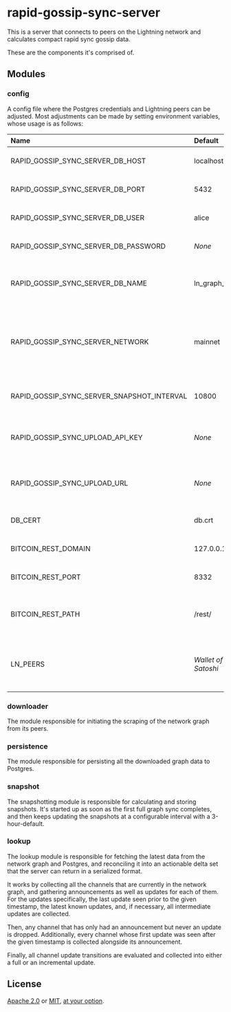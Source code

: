 # rapid-gossip-sync-server

This is a server that connects to peers on the Lightning network and calculates compact rapid sync
gossip data.

These are the components it's comprised of.

## Modules

### config

A config file where the Postgres credentials and Lightning peers can be adjusted. Most adjustments
can be made by setting environment variables, whose usage is as follows:

| Name                                       | Default             | Description                                                                                                |
|:-------------------------------------------|:--------------------|:-----------------------------------------------------------------------------------------------------------|
| RAPID_GOSSIP_SYNC_SERVER_DB_HOST           | localhost           | Domain of the Postgres database                                                                            |
| RAPID_GOSSIP_SYNC_SERVER_DB_PORT           | 5432                | Port of the Postgres database                                                                              |
| RAPID_GOSSIP_SYNC_SERVER_DB_USER           | alice               | Username to access Postgres                                                                                |
| RAPID_GOSSIP_SYNC_SERVER_DB_PASSWORD       | _None_              | Password to access Postgres                                                                                |
| RAPID_GOSSIP_SYNC_SERVER_DB_NAME           | ln_graph_sync       | Name of the database to be used for gossip storage                                                         |
| RAPID_GOSSIP_SYNC_SERVER_NETWORK           | mainnet             | Network to operate in. Possible values are mainnet, testnet, signet, regtest                               |
| RAPID_GOSSIP_SYNC_SERVER_SNAPSHOT_INTERVAL | 10800               | The interval in seconds between snapshots                                                                  |
| RAPID_GOSSIP_SYNC_UPLOAD_API_KEY           | _None_              | API for uploading gossip to an authenticated server                                                        |
| RAPID_GOSSIP_SYNC_UPLOAD_URL               | _None_              | URL for uploading gossip to an authenticated server                                                        |
| DB_CERT                                    | db.crt              | Cert of the Postgres database                                                                              |
| BITCOIN_REST_DOMAIN                        | 127.0.0.1           | Domain of the [bitcoind REST server](https://github.com/bitcoin/bitcoin/blob/master/doc/REST-interface.md) |
| BITCOIN_REST_PORT                          | 8332                | HTTP port of the bitcoind REST server                                                                      |
| BITCOIN_REST_PATH                          | /rest/              | Path infix to access the bitcoind REST endpoints                                                           |
| LN_PEERS                                   | _Wallet of Satoshi_ | Comma separated list of LN peers to use for retrieving gossip                                              |

### downloader

The module responsible for initiating the scraping of the network graph from its peers.

### persistence

The module responsible for persisting all the downloaded graph data to Postgres.

### snapshot

The snapshotting module is responsible for calculating and storing snapshots. It's started up
as soon as the first full graph sync completes, and then keeps updating the snapshots at a
configurable interval with a 3-hour-default.

### lookup

The lookup module is responsible for fetching the latest data from the network graph and Postgres,
and reconciling it into an actionable delta set that the server can return in a serialized format.

It works by collecting all the channels that are currently in the network graph, and gathering
announcements as well as updates for each of them. For the updates specifically, the last update
seen prior to the given timestamp, the latest known updates, and, if necessary, all intermediate
updates are collected.

Then, any channel that has only had an announcement but never an update is dropped. Additionally,
every channel whose first update was seen after the given timestamp is collected alongside its
announcement.

Finally, all channel update transitions are evaluated and collected into either a full or an
incremental update.

## License

[Apache 2.0](LICENSE-APACHE.md) or [MIT](LICENSE-MIT.md), [at your option](LICENSE.md).
